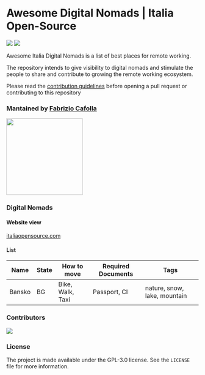 # Awesome Digital Nomads | Italia Open-Source

<img src='https://img.shields.io/badge/list-1-green'> <img src='https://img.shields.io/github/last-commit/italia-opensource/awesome-italia-opensource/main'>

Awesome Italia Digital Nomads is a list of best places for remote working.

The repository intends to give visibility to digital nomads and stimulate the people to share and contribute to growing the remote working ecosystem.

Please read the [contribution guidelines](https://github.com/italia-opensource/awesome-italia-opensource/blob/main/CONTRIBUTING.md) before opening a pull request or contributing to this repository

### Mantained by [Fabrizio Cafolla](https://github.com/FabrizioCafolla)

<a href="https://opencollective.com/italia-open-source/donate" target="_blank"><img src="https://opencollective.com/italia-open-source/donate/button@2x.png?color=blue" width=200 /></a>

### Digital Nomads

#### Website view

[italiaopensource.com](https://italiaopensource.com/digital-nomads)

#### List

| Name   | State | How to move      | Required Documents | Tags                         |
| ------ | ----- | ---------------- | ------------------ | ---------------------------- |
| Bansko | BG    | Bike, Walk, Taxi | Passport, CI       | nature, snow, lake, mountain |

### Contributors

<a href="https://github.com/italia-opensource/awesome-italia-opensource/graphs/contributors"> <img src="https://contrib.rocks/image?repo=italia-opensource/awesome-italia-opensource" /> </a>

### License

The project is made available under the GPL-3.0 license. See the `LICENSE` file for more information.